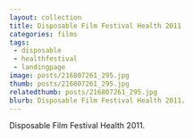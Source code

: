 ```yaml
---
layout: collection
title: Disposable Film Festival Health 2011
categories: films
tags:
 - disposable
 - healthfestival
 - landingpage
image: posts/216807261_295.jpg
thumb: posts/216807261_295.jpg
relatedthumb: posts/216807261_295.jpg
blurb: Disposable Film Festival Health 2011.
---
```


Disposable Film Festival Health 2011.